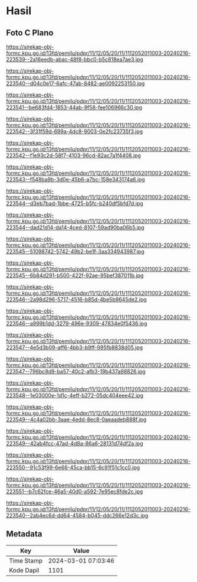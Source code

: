 # Hasil

## Foto C Plano

https://sirekap-obj-formc.kpu.go.id/13fd/pemilu/pdpr/11/12/05/20/11/1112052011003-20240216-223539--2a16eedb-abac-48f8-bbc0-b5c818ea7ae3.jpg

https://sirekap-obj-formc.kpu.go.id/13fd/pemilu/pdpr/11/12/05/20/11/1112052011003-20240216-223540--d04c0e17-6afc-47ab-8482-ae0092253150.jpg

https://sirekap-obj-formc.kpu.go.id/13fd/pemilu/pdpr/11/12/05/20/11/1112052011003-20240216-223541--be683fd4-1853-44ab-9f58-fee106966c30.jpg

https://sirekap-obj-formc.kpu.go.id/13fd/pemilu/pdpr/11/12/05/20/11/1112052011003-20240216-223542--3f31f59d-699a-4dc8-9003-0e2fc23735f3.jpg

https://sirekap-obj-formc.kpu.go.id/13fd/pemilu/pdpr/11/12/05/20/11/1112052011003-20240216-223542--f1e93c2d-58f7-4103-96cd-82ac7a1f4408.jpg

https://sirekap-obj-formc.kpu.go.id/13fd/pemilu/pdpr/11/12/05/20/11/1112052011003-20240216-223543--f548ba9b-3d0e-45b6-a7bc-158e343174a6.jpg

https://sirekap-obj-formc.kpu.go.id/13fd/pemilu/pdpr/11/12/05/20/11/1112052011003-20240216-223544--d3eb7bad-1bbe-4725-b5fc-b240df5bfd7d.jpg

https://sirekap-obj-formc.kpu.go.id/13fd/pemilu/pdpr/11/12/05/20/11/1112052011003-20240216-223544--dad21d14-da14-4ced-8107-59ad90ba06b5.jpg

https://sirekap-obj-formc.kpu.go.id/13fd/pemilu/pdpr/11/12/05/20/11/1112052011003-20240216-223545--51098742-5742-49b2-be1f-3aa334943987.jpg

https://sirekap-obj-formc.kpu.go.id/13fd/pemilu/pdpr/11/12/05/20/11/1112052011003-20240216-223545--6b84d291-b500-422f-92ae-95bef387011b.jpg

https://sirekap-obj-formc.kpu.go.id/13fd/pemilu/pdpr/11/12/05/20/11/1112052011003-20240216-223546--2a98d296-5717-4516-b85d-4be5b9645de2.jpg

https://sirekap-obj-formc.kpu.go.id/13fd/pemilu/pdpr/11/12/05/20/11/1112052011003-20240216-223546--a999b1dd-3279-496e-9309-47834e0f5436.jpg

https://sirekap-obj-formc.kpu.go.id/13fd/pemilu/pdpr/11/12/05/20/11/1112052011003-20240216-223547--4e5d3b09-aff6-4bb3-b9ff-995fb8838d05.jpg

https://sirekap-obj-formc.kpu.go.id/13fd/pemilu/pdpr/11/12/05/20/11/1112052011003-20240216-223547--796bc9d9-ba57-40c2-afb3-19b437a98826.jpg

https://sirekap-obj-formc.kpu.go.id/13fd/pemilu/pdpr/11/12/05/20/11/1112052011003-20240216-223548--1e03000e-1d1c-4eff-b272-05dc404eee42.jpg

https://sirekap-obj-formc.kpu.go.id/13fd/pemilu/pdpr/11/12/05/20/11/1112052011003-20240216-223549--4c4a02bb-3aae-4edd-8ec8-0aeaadeb888f.jpg

https://sirekap-obj-formc.kpu.go.id/13fd/pemilu/pdpr/11/12/05/20/11/1112052011003-20240216-223549--42ab4fcc-47ad-4d8a-86a6-28131d74df2a.jpg

https://sirekap-obj-formc.kpu.go.id/13fd/pemilu/pdpr/11/12/05/20/11/1112052011003-20240216-223550--91c53f99-6e66-45ca-bb15-6c91f51c1cc0.jpg

https://sirekap-obj-formc.kpu.go.id/13fd/pemilu/pdpr/11/12/05/20/11/1112052011003-20240216-223551--b7c62fce-46a5-40d0-a592-7e95ec8fde2c.jpg

https://sirekap-obj-formc.kpu.go.id/13fd/pemilu/pdpr/11/12/05/20/11/1112052011003-20240216-223540--2ab4ec6d-dd64-4584-b045-ddc266e12d3c.jpg


## Metadata

| Key        | Value               |
| ---------- | ------------------- |
| Time Stamp | 2024-03-01 07:03:46 |
| Kode Dapil | 1101                |



